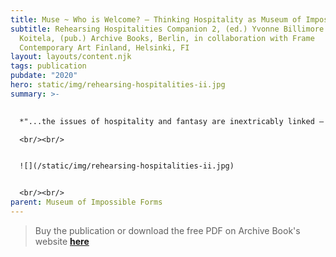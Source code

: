 ```yaml
---
title: Muse ~ Who is Welcome? – Thinking Hospitality as Museum of Impossible Forms
subtitle: Rehearsing Hospitalities Companion 2, (ed.) Yvonne Billimore and Jussi
  Koitela, (pub.) Archive Books, Berlin, in collaboration with Frame
  Contemporary Art Finland, Helsinki, FI
layout: layouts/content.njk
tags: publication
pubdate: "2020"
hero: static/img/rehearsing-hospitalities-ii.jpg
summary: >-
  

  *"...the issues of hospitality and fantasy are inextricably linked – the promise of equality has always been weighed against its counter mechanisms of right-wing populist politics, neoliberal capitalism, ethno-fanato-nationalism, and its older more virulent strains of memetic concepts, namely patriarchy, misogyny, cissexism and its pseudo-scientific offspring – race, class, and caste. A relationship between reason and unreason (fantasy) embedded within the late modern criticism has been the basis of articulation for a certain idea of the political, the community, the subject – a ‘Biopolitical’ agency, one that inherently above all and everything else is ‘able to’..."*

  <br/><br/>


  ![](/static/img/rehearsing-hospitalities-ii.jpg)


  <br/><br/>
parent: Museum of Impossible Forms
---
```

> Buy the publication or download the free PDF on Archive Book's website **[here](https://www.archivebooks.org/rehearsing-hospitalities-companion-2/)**